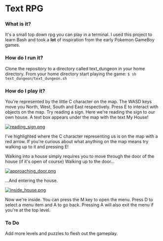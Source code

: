 # Text RPG

### What is it?
It's a small top down rpg you can play in a terminal. I used this project to learn Bash and took a **lot** of inspiration from the early Pokemon GameBoy games.

### How do I run it?
Clone the repository to a directory called text_dungeon in your home directory.
From your home directory start playing the game: `$ sh text_dungeon/text_dungeon.sh`

### How do I play it?
You're represented by the little C character on the map.
The WASD keys move you North, West, South and East respectively.
Press E to interact with objects on the map. Try reading a sign. Here we're reading the sign to our own house. A text box appears under the map with the text My House!

[![reading_sign.png](https://s33.postimg.org/xdzs6b473/reading_sign.png)](https://postimg.org/image/7ig1n42d7/)

I've highlighted where the C character representing us is on the map with a red arrow. If you're curious about what anything on the map means try walking up to it and pressing E!

Walking into a house simply requires you to move through the door of the house (if it's open of course)
Walking up to the door...

[![approaching_door.png](https://s33.postimg.org/b0s1jqnwf/approaching_door.png)](https://postimg.org/image/u5vati2kb/)

...And entering the house.

[![inside_house.png](https://s33.postimg.org/pwqkra1v3/inside_house.png)](https://postimg.org/image/ky32cqy23/)

Now we're inside.
You can press the M key to open the menu.
Press D to select a menu item and A to go back. Pressing A will also exit the menu if you're at the top level.

### To Do
Add more levels and puzzles to flesh out the gameplay.

